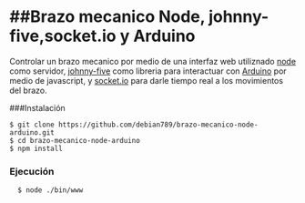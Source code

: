 ##Brazo mecanico Node, johnny-five,socket.io y  Arduino
===========================

Controlar un brazo mecanico por medio de una interfaz web utiliznado [node] como servidor, [johnny-five] como libreria 
para interactuar con  [Arduino] por medio de javascript, y [socket.io] para darle tiempo real a los movimientos del brazo.  


###Instalación

```shell
$ git clone https://github.com/debian789/brazo-mecanico-node-arduino.git  
$ cd brazo-mecanico-node-arduino 
$ npm install 
```

### Ejecución

```shell
  $ node ./bin/www
```


[johnny-five]:https://github.com/rwaldron/johnny-five
[node]:http://nodejs.org/
[Arduino]:http://www.arduino.cc/
[socket.io]:http://socket.io/
